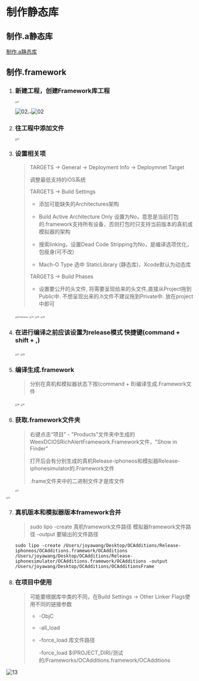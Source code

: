 # 制作静态库

## 制作.a静态库

[制作.a静态库](https://www.jianshu.com/p/2e72a20b95aa)

## 制作.framework

1. ### 新建工程，创建Framework库工程

   <img src="./iOS库.ftd/01.png" alt="01" style="zoom: 33%;" />

   ![02](./iOS库.ftd/02.png)<img src="./iOS库.ftd/01.png" alt="01" style="zoom: 33%;" />![02](./iOS库/iOS库.ftd/02.png)

2. ### 往工程中添加文件

   <img src="./iOS库.ftd/03.png" alt="03" style="zoom:33%;" />

3. ### 设置相关项

   > TARGETS -> General -> Deployment Info -> Deploymnet Target
   >
   > 调整最低支持的iOS系统
   >
   > 
   >
   > TARGETS -> Build Settings
   >
   > - 添加可能缺失的Architectures架构
   >
   > - Build Active Architecture Only 设置为No，意思是当前打包的.framework支持所有设备，否则打包时只支持当前版本的真机或模拟器的架构
   >
   >   
   >
   > - 搜索linking，设置Dead Code Stripping为No，是编译选项优化，包瘦身(可不改)
   >
   > - Mach-O Type 选中 StaticLibrary (静态库)，Xcode默认为动态库
   >
   > TARGETS -> Build Phases
   >
   > - 设置要公开的头文件, 将需要呈现给来的头文件,直接从Project拖到Public中. 不想呈现出来的.h文件不建议拖到Private中. 放在project中即可

   <img src="./iOS库.ftd/Architectures.png" alt="Architectures" style="zoom:33%;" />

   <img src="./iOS库.ftd/04.png" alt="04" style="zoom:33%;" />

   <img src="./iOS库.ftd/05.png" alt="05" style="zoom:33%;" />

   <img src="./iOS库.ftd/06.png" alt="06" style="zoom:33%;" />

4. ### 在进行编译之前应该设置为release模式 快捷键(command + shift + ,)

   <img src="./iOS库.ftd/07.png" alt="07" style="zoom:33%;" />

   <img src="./iOS库.ftd/08.png" alt="08" style="zoom:33%;" />

5. ### 编译生成.framework

   > 分别在真机和模拟器状态下按(command + B)编译生成.Framework文件

   <img src="./iOS库.ftd/09.png" alt="09" style="zoom:33%;" />

   <img src="./iOS库.ftd/10.png" alt="10" style="zoom:33%;" />

6. ### 获取.framework文件夹

   > 右键点击“项目” - "Products"文件夹中生成的WeexDCIOSRichAlertFramework.Framework文件，"Show in Finder"
   >
   > 打开后会有分别生成的真机Release-iphoneos和模拟器Release-iphonesimulator的.Framework文件
   >
   > .frame文件夹中的二进制文件才是库文件

   <img src="./iOS库.ftd/11.png" alt="11" style="zoom:33%;" />

<img src="./iOS库.ftd/12.png" alt="12" style="zoom:33%;" />



7. ### 真机版本和模拟器版本framework合并

   > sudo lipo -create 真机framework文件路径 模拟器framework文件路径 -output 要输出的文件路径

   ```
   sudo lipo -create /Users/joyawang/Desktop/OCAdditions/Release-iphoneos/OCAdditions.framework/OCAdditions /Users/joyawang/Desktop/OCAdditions/Release-iphonesimulator/OCAdditions.framework/OCAdditions -output /Users/joyawang/Desktop/OCAdditions/OCAdditionsFrame
   ```

   

8. ### 在项目中使用

   > 可能要根据库中类的不同，在Build Settings -> Other Linker Flags使用不同的链接参数
   >
   > - -ObjC
   >
   > - -all_load
   >
   > - -force_load 库文件路径
   >
   >   -force_load $(PROJECT_DIR)/测试的/Frameworks/OCAdditions.framework/OCAdditions

![13](./iOS库.ftd/13.png)







